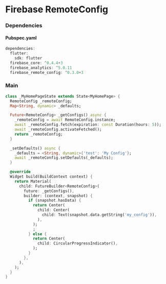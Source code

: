 # Firebase RemoteConfig
<!--<p align="center">
<img src="https://github.com/ThiagoEvoa/flutter_examples/blob/master/images/state.gif" height="649" width="300">
</p>-->

### Dependencies

#### Pubspec.yaml
```dart
dependencies:
  flutter:
    sdk: flutter
  firebase_core: ^0.4.4+3
  firebase_analytics: ^5.0.11
  firebase_remote_config: ^0.3.0+3
```

### Main
```dart
class _MyHomePageState extends State<MyHomePage> {
  RemoteConfig _remoteConfig;
  Map<String, dynamic> _defaults;

  Future<RemoteConfig> _getConfigs() async {
    _remoteConfig = await RemoteConfig.instance;
    await _remoteConfig.fetch(expiration: const Duration(hours: 5));
    await _remoteConfig.activateFetched();
    return _remoteConfig;
  }

  _setDefaults() async {
    _defaults = <String, dynamic>{'test': 'My Config'};
    await _remoteConfig.setDefaults(_defaults);
  }

  @override
  Widget build(BuildContext context) {
    return Material(
      child: FutureBuilder<RemoteConfig>(
        future: _getConfigs(),
        builder: (context, snapshot) {
          if (snapshot.hasData) {
            return Center(
              child: Center(
                child: Text(snapshot.data.getString('my_config')),
              ),
            );
            ;
          } else {
            return Center(
              child: CircularProgressIndicator(),
            );
          }
        },
      ),
    );
  }
}
```
